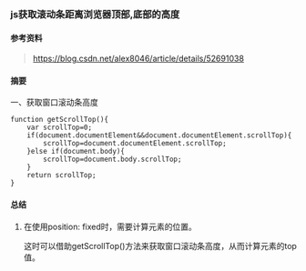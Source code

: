 ### js获取滚动条距离浏览器顶部,底部的高度

#### 参考资料
>https://blog.csdn.net/alex8046/article/details/52691038

#### 摘要
一、获取窗口滚动条高度

    function getScrollTop(){    
        var scrollTop=0;    
        if(document.documentElement&&document.documentElement.scrollTop){    
            scrollTop=document.documentElement.scrollTop;    
        }else if(document.body){    
            scrollTop=document.body.scrollTop;    
        }    
        return scrollTop;    
    } 

#### 总结
1. 在使用position: fixed时，需要计算元素的位置。

    这时可以借助getScrollTop()方法来获取窗口滚动条高度，从而计算元素的top值。